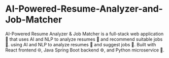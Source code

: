 # AI-Powered-Resume-Analyzer-and-Job-Matcher
AI-Powered Resume Analyzer & Job Matcher is a full-stack web application 🤖 that uses AI and NLP to analyze resumes 📄 and recommend suitable jobs 💼.  using AI and NLP to analyze resumes 📄 and suggest jobs 💼. Built with React frontend 🌐, Java Spring Boot backend ⚙️, and Python microservice 🐍. 
